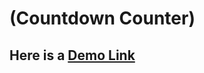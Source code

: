 <!-- a template repo to practice refactoring JS 30 projects
  to learn more check out https://github.com/hackyourfuturebelgium/javascript-30
-->

# (Countdown Counter)

<!-- describe the project -->
Here is a [Demo Link](https://radhi-hudijan.github.io/Countdown-Timer/index.html)
---


